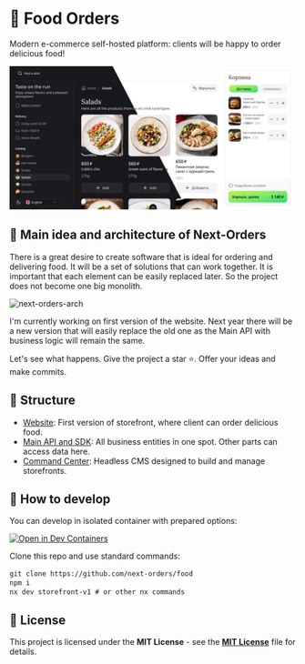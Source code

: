 # 🍔 Food Orders
Modern e-commerce self-hosted platform: clients will be happy to order delicious food!

![main-screen-desktop](https://github.com/next-orders/food/blob/main/.github/media/main-screen-desktop.jpg?raw=true)

## 🍕 Main idea and architecture of Next-Orders

There is a great desire to create software that is ideal for ordering and delivering food.
It will be a set of solutions that can work together. It is important that each element can be easily replaced later.
So the project does not become one big monolith.

![next-orders-arch](https://github.com/next-orders/food/blob/main/.github/media/next-orders-arch.png?raw=true)

I'm currently working on first version of the website. Next year there will be a new version that will easily replace the old one as the Main API with business logic will remain the same.

Let's see what happens. Give the project a star ⭐. Offer your ideas and make commits.

## 🥒 Structure

- [Website](https://github.com/next-orders/food/tree/main/apps/storefront-v1): First version of storefront, where client can order delicious food.
- [Main API and SDK](https://github.com/next-orders/food/tree/main/apps/api): All business entities in one spot. Other parts can access data here.
- [Command Center](https://github.com/next-orders/food/tree/main/apps/command-center): Headless CMS designed to build and manage storefronts.

## 🍿 How to develop

You can develop in isolated container with prepared options:

[![Open in Dev Containers](https://img.shields.io/static/v1?label=Dev%20Containers&message=Open&color=blue&logo=visualstudiocode)](https://vscode.dev/redirect?url=vscode://ms-vscode-remote.remote-containers/cloneInVolume?url=https://github.com/next-orders/space)

Clone this repo and use standard commands:

```shell
git clone https://github.com/next-orders/food
npm i
nx dev storefront-v1 # or other nx commands
```

## 🍰 License

This project is licensed under the **MIT License** - see the [**MIT License**](https://github.com/next-orders/food/blob/main/LICENSE) file for details.

